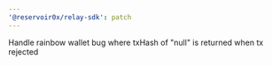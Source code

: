 ```yaml
---
'@reservoir0x/relay-sdk': patch
---
```


Handle rainbow wallet bug where txHash of "null" is returned when tx rejected
